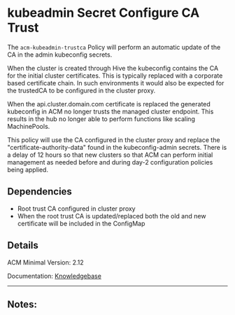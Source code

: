 # kubeadmin Secret Configure CA Trust
The `acm-kubeadmin-trustca` Policy will perform an automatic update of the CA in the admin kubeconfig secrets.

When the cluster is created through Hive the kubeconfig contains the CA for the initial cluster certificates. This is typically
replaced with a corporate based certificate chain. In such environments it would also be expected for the trustedCA to be configured
in the cluster proxy.

When the api.cluster.domain.com certificate is replaced the generated kubeconfig in ACM no longer trusts the managed cluster endpoint.
This results in the hub no longer able to perform functions like scaling MachinePools.

This policy will use the CA configured in the cluster proxy and replace the "certificate-authority-data" found in the kubeconfig-admin secrets.
There is a delay of 12 hours so that new clusters so that ACM can perform initial management as needed before and during day-2 configuration policies being
applied.

## Dependencies
  - Root trust CA configured in cluster proxy
  - When the root trust CA is updated/replaced both the old and new certificate will be included in the ConfigMap

## Details
ACM Minimal Version: 2.12

Documentation: [Knowledgebase](https://access.redhat.com/solutions/7076376)

---
**Notes:**
  -
